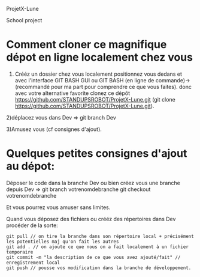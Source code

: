ProjetX-Lune

School project

Comment cloner ce magnifique dépot en ligne localement chez vous
================================================================
1) Crééz un dossier chez vous localement positionnez vous dedans et avec l'interface GIT BASH GUI ou GIT BASH (en ligne de commande)-> (recommandé pour ma part pour comprendre ce que vous faites). donc avec votre alternative favorite clonez ce dépôt https://github.com/STANDUPSROBOT/ProjetX-Lune.git (git clone https://github.com/STANDUPSROBOT/ProjetX-Lune.git).

2)déplacez vous dans Dev => git branch Dev

3)Amusez vous (cf consignes d'ajout).

Quelques petites consignes d'ajout au dépot:
==============================================
Déposer le code dans la branche Dev ou bien créez vous une branche depuis Dev => 
    git branch votrenomdebranche 
    git checkout votrenomdebranche 
    
Et vous pourrez vous amuser sans limites.

Quand vous déposez des fichiers ou crééz des répertoires dans Dev procéder de la sorte:

    git pull // on tire la branche dans son répertoire local + précisément les potentielles maj qu'on fait les autres
    git add . // on ajoute ce que nous on a fait localement à un fichier temporaire
    git commit -m "la description de ce que vous avez ajouté/fait" // enregistrement local
    git push // pousse vos modification dans la branche de développement.
